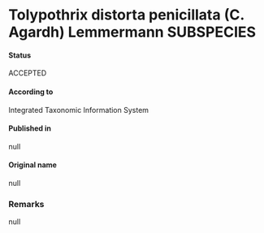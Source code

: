 Tolypothrix distorta penicillata (C. Agardh) Lemmermann SUBSPECIES
=======

#### Status
ACCEPTED

#### According to
Integrated Taxonomic Information System

#### Published in
null

#### Original name
null

### Remarks
null
